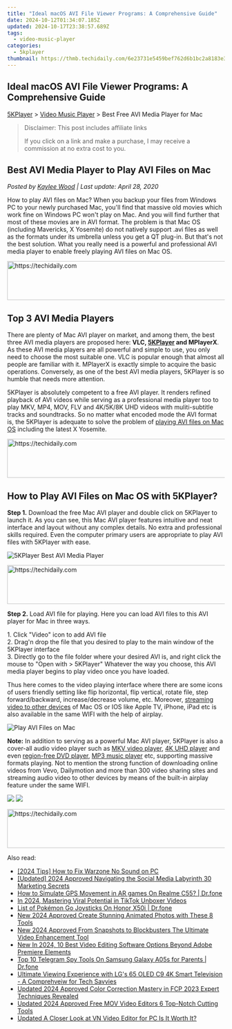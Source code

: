 ```yaml
---
title: "Ideal macOS AVI File Viewer Programs: A Comprehensive Guide"
date: 2024-10-12T01:34:07.185Z
updated: 2024-10-17T23:38:57.689Z
tags:
  - video-music-player
categories:
  - 5kplayer
thumbnail: https://thmb.techidaily.com/6e23731e5459bef762d6b1bc2a8183e3bf6b31c4a9b6b999e3d277b3627f742d.jpg
---
```


## Ideal macOS AVI File Viewer Programs: A Comprehensive Guide

[5KPlayer](https://tools.techidaily.com/5kplayer/products/) \> [Video Music Player](https://tools.techidaily.com/5kplayer/video-music-player/) \> Best Free AVI Media Player for Mac

>  Disclaimer: This post includes affiliate links
>
>  If you click on a link and make a purchase, I may receive a commission at no extra cost to you.
>

## Best AVI Media Player to Play AVI Files on Mac

 _Posted by [Kaylee Wood](https://www.quora.com/profile/Amanda-Hu-21) | Last update: April 28, 2020_

How to play AVI files on Mac? When you backup your files from Windows PC to your newly purchased Mac, you'll find that massive old movies which work fine on Windows PC won't play on Mac. And you will find further that most of these movies are in AVI format. The problem is that Mac OS (including Mavericks, X Yosemite) do not natively support .avi files as well as the formats under its umbrella unless you get a QT plug-in. But that's not the best solution. What you really need is a powerful and professional AVI media player to enable freely playing AVI files on Mac OS. 

<!-- affiliate ads begin -->
<a href="https://appsumo.8odi.net/c/5597632/2144280/7443" target="_top" id="2144280">
  <img src="//a.impactradius-go.com/display-ad/7443-2144280" border="0" alt="https://techidaily.com" width="600" height="90"/>
</a>
<img height="0" width="0" src="https://appsumo.8odi.net/i/5597632/2144280/7443" style="position:absolute;visibility:hidden;" border="0" />
<!-- affiliate ads end -->

## Top 3 AVI Media Players

There are plenty of Mac AVI player on market, and among them, the best three AVI media players are proposed here: **VLC, [5KPlayer](https://tools.techidaily.com/5kplayer/products/) and MPlayerX**. As these AVI media players are all powerful and simple to use, you only need to choose the most suitable one. VLC is popular enough that almost all people are familiar with it. MPlayerX is exactly simple to acquire the basic operations. Conversely, as one of the best AVI media players, 5KPlayer is so humble that needs more attention. 

5KPlayer is absolutely competent to a free AVI player. It renders refined playback of AVI videos while serving as a professional media player too to play MKV, MP4, MOV, FLV and 4K/5K/8K UHD videos with muliti-subtitle tracks and soundtracks. So no matter what encoded mode the AVI format is, the 5KPlayer is adequate to solve the problem of [playing AVI files on Mac OS](https://tools.techidaily.com/5kplayer/video-music-player/) including the latest X Yosemite.

<!-- affiliate ads begin -->
<a href="https://appsumo.8odi.net/c/5597632/2151856/7443" target="_top" id="2151856">
  <img src="//a.impactradius-go.com/display-ad/7443-2151856" border="0" alt="https://techidaily.com" width="728" height="90"/>
</a>
<img height="0" width="0" src="https://appsumo.8odi.net/i/5597632/2151856/7443" style="position:absolute;visibility:hidden;" border="0" />
<!-- affiliate ads end -->

## How to Play AVI Files on Mac OS with 5KPlayer?

**Step 1.** Download the free Mac AVI player and double click on 5KPlayer to launch it. As you can see, this Mac AVI player features intuitive and neat interface and layout without any complex details. No extra and professional skills required. Even the computer primary users are appropriate to play AVI files with 5KPlayer with ease. 

![5KPlayer Best AVI Media Player](https://www.5kplayer.com/video-music-player/img/youtube-0119-01.png) 

<!-- affiliate ads begin -->
<a href="https://appsumo.8odi.net/c/5597632/2049387/7443" target="_top" id="2049387">
  <img src="//a.impactradius-go.com/display-ad/7443-2049387" border="0" alt="https://techidaily.com" width="728" height="90"/>
</a>
<img height="0" width="0" src="https://appsumo.8odi.net/i/5597632/2049387/7443" style="position:absolute;visibility:hidden;" border="0" />
<!-- affiliate ads end -->

**Step 2.** Load AVI file for playing. Here you can load AVI files to this AVI player for Mac in three ways.

1\. Click "Video" icon to add AVI file  
 2\. Drag'n drop the file that you desired to play to the main window of the 5KPlayer interface  
 3\. Directly go to the file folder where your desired AVI is, and right click the mouse to "Open with > 5KPlayer" Whatever the way you choose, this AVI media player begins to play video once you have loaded.

Thus here comes to the video playing interface where there are some icons of users friendly setting like flip horizontal, flip vertical, rotate file, step forward/backward, increase/decrease volume, etc. Moreover, [streaming video to other devices](https://tools.techidaily.com/5kplayer/airplay/) of Mac OS or IOS like Apple TV, iPhone, iPad etc is also available in the same WIFI with the help of airplay.

![Play AVI Files on Mac](https://www.5kplayer.com/video-music-player/img/play-avi-files-on-mac.jpg) 

**Note:** In addition to serving as a powerful Mac AVI player, 5KPlayer is also a cover-all audio video player such as [MKV video player](https://tools.techidaily.com/5kplayer/video-music-player/), [4K UHD player](https://tools.techidaily.com/5kplayer/video-music-player/) and even [region-free DVD player](https://tools.techidaily.com/5kplayer/video-music-player/), [MP3 music player](https://tools.techidaily.com/5kplayer/video-music-player/) etc, supporting massive formats playing. Not to mention the strong function of downloading online videos from Vevo, Dailymotion and more than 300 video sharing sites and streaming audio video to other devices by means of the built-in airplay feature under the same WIFI. 

[![](https://www.5kplayer.com/video-music-player/../button/freedownwhitewin.png)](https://tools.techidaily.com/5kplayer/products/) [![](https://www.5kplayer.com/video-music-player/../button/freedownbackmac.png)](https://tools.techidaily.com/5kplayer/products/)

<!-- affiliate ads begin -->
<a href="https://appsumo.8odi.net/c/5597632/2151871/7443" target="_top" id="2151871">
  <img src="//a.impactradius-go.com/display-ad/7443-2151871" border="0" alt="https://techidaily.com" width="600" height="90"/>
</a>
<img height="0" width="0" src="https://appsumo.8odi.net/i/5597632/2151871/7443" style="position:absolute;visibility:hidden;" border="0" />
<!-- affiliate ads end -->

<ins class="adsbygoogle"
     style="display:block"
     data-ad-format="autorelaxed"
     data-ad-client="ca-pub-7571918770474297"
     data-ad-slot="1223367746"></ins>

<ins class="adsbygoogle"
     style="display:block"
     data-ad-client="ca-pub-7571918770474297"
     data-ad-slot="8358498916"
     data-ad-format="auto"
     data-full-width-responsive="true"></ins>

<span class="atpl-alsoreadstyle">Also read:</span>
<div><ul>
<li><a href="https://sound-issues.techidaily.com/2024-tips-how-to-fix-warzone-no-sound-on-pc/"><u>[2024 Tips] How to Fix Warzone No Sound on PC</u></a></li>
<li><a href="https://facebook-videos.techidaily.com/updated-2024-approved-navigating-the-social-media-labyrinth-30-marketing-secrets/"><u>[Updated] 2024 Approved Navigating the Social Media Labyrinth 30 Marketing Secrets</u></a></li>
<li><a href="https://fake-location.techidaily.com/how-to-simulate-gps-movement-in-ar-games-on-realme-c55-drfone-by-drfone-virtual-android/"><u>How to Simulate GPS Movement in AR games On Realme C55? | Dr.fone</u></a></li>
<li><a href="https://extra-approaches.techidaily.com/in-2024-mastering-viral-potential-in-tiktok-unboxer-videos/"><u>In 2024, Mastering Viral Potential in TikTok Unboxer Videos</u></a></li>
<li><a href="https://pokemon-go-android.techidaily.com/list-of-pokemon-go-joysticks-on-honor-x50i-drfone-by-drfone-virtual-android/"><u>List of Pokémon Go Joysticks On Honor X50i | Dr.fone</u></a></li>
<li><a href="https://video-ai-editor.techidaily.com/new-2024-approved-create-stunning-animated-photos-with-these-8-tools/"><u>New 2024 Approved Create Stunning Animated Photos with These 8 Tools</u></a></li>
<li><a href="https://video-ai-editor.techidaily.com/new-2024-approved-from-snapshots-to-blockbusters-the-ultimate-video-enhancement-tool/"><u>New 2024 Approved From Snapshots to Blockbusters The Ultimate Video Enhancement Tool</u></a></li>
<li><a href="https://video-ai-editor.techidaily.com/new-in-2024-10-best-video-editing-software-options-beyond-adobe-premiere-elements/"><u>New In 2024, 10 Best Video Editing Software Options Beyond Adobe Premiere Elements</u></a></li>
<li><a href="https://android-location-track.techidaily.com/top-10-telegram-spy-tools-on-samsung-galaxy-a05s-for-parents-drfone-by-drfone-virtual-android/"><u>Top 10 Telegram Spy Tools On Samsung Galaxy A05s for Parents | Dr.fone</u></a></li>
<li><a href="https://buynow-help.techidaily.com/ultimate-viewing-experience-with-lgs-65-oled-c9-4k-smart-television-a-comprehveiw-for-tech-savvies/"><u>Ultimate Viewing Experience with LG's 65 OLED C9 4K Smart Television - A Comprehveiw for Tech Savvies</u></a></li>
<li><a href="https://video-ai-editor.techidaily.com/updated-2024-approved-color-correction-mastery-in-fcp-2023-expert-techniques-revealed/"><u>Updated 2024 Approved Color Correction Mastery in FCP 2023 Expert Techniques Revealed</u></a></li>
<li><a href="https://video-ai-editor.techidaily.com/updated-2024-approved-free-mov-video-editors-6-top-notch-cutting-tools/"><u>Updated 2024 Approved Free MOV Video Editors 6 Top-Notch Cutting Tools</u></a></li>
<li><a href="https://video-ai-editor.techidaily.com/updated-a-closer-look-at-vn-video-editor-for-pc-is-it-worth-it/"><u>Updated A Closer Look at VN Video Editor for PC Is It Worth It?</u></a></li>
</ul></div>

